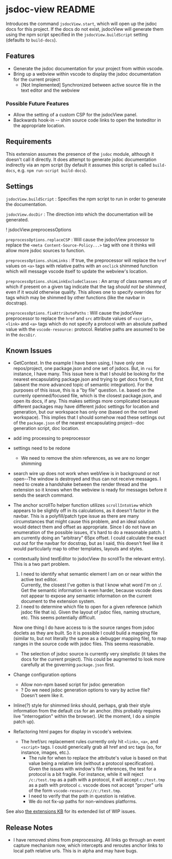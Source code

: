 # jsdoc-view README

Introduces the command `jsdocView.start`, which will open up the jsdoc docs for this project.  If the docs do not exist, jsdocView will generate them using the npm script specified in the `jsdocView.buildScript` setting (defaults to `build-docs`).

## Features

- Generate the jsdoc documentation for your project from within vscode.
- Bring up a webview within vscode to display the jsdoc documentation for the current project
  - [Not Implemented] Synchronized between active source file in the text editor and the webview

### Possible Future Features

- Allow the setting of a custom CSP for the jsdocView panel.
- Backwards hook-in -- shim source code links to open the texteditor in the appropriate location.

## Requirements

This extension assumes the presence of the `jsdoc` module, although it doesn't call it directly.  It does attempt to generate jsdoc documentation indirectly via an npm script (by default it assumes this script is called `build-docs`, e.g. `npm run-script build-docs`).

## Settings

`jsdocView.buildScript`
:   Specifies the npm script to run in order to generate the documentation.

`jsdocView.docDir`
:   The direction into which the documentation will be generated.

! jsdocView.preprocessOptions

`preprocessOptions.replaceCSP`
:   Will cause the jsdocView processor to replace the `<meta Content-Source-Policy...>` tag with one it thinks will allow more jsdoc sources to function.

`preprocessOptions.shimLinks`
:   If true, the preprocessor will replace the `href` values on `<a>` tags with relative paths with an `onclick` shimmed function which will message vscode itself to update the webview's location.

`preprocessOptions.shimLinkExcludeClasses`
:   An array of class names any of which if present on a given tag indicate that the tag *should not be shimmed*, even if it would otherwise qualify.  This allows one to specify overrides for tags which may be shimmed by other functions (like the navbar in docstrap).

`preprocessOptions.fixAttributePaths`
:   Will cause the jsdocView preprocessor to replace the `href` and `src` attribute values of `<script>`, `<link>` and `<a>` tags which do not specify a protocol with an absolute pathed value with the `vscode-resource:` protocol.  Relative paths are assumed to be in the `docsDir`.


## Known Issues

- GetContext.  In the example I have been using, I have only one repos/project, one package.json and one set of jsdocs.  But, in `roi` for instance, I have many.  This issue here is that I should be looking for the nearest encapsulating package.json and trying to get docs from it, first (absent the more advanced topic of semantic integration).  For the purposes of this issue, this is a "by file" question.  I.e. based on the currenly openned/focused file, which is the closest package.json, and open its docs, if any.  This makes settings more complicated because different packages may have different jsdoc settings for location and generation, but our workspace has only one (based on the root level workspace).  This implies that I should somehow read these settings out of the `package.json` of the nearest encapsulating project--doc generation script, doc location.  

- add img processing to preprocessor
- settings need to be redone
  - We need to remove the shim references, as we are no longer shimming
- search wire up does not work when webView is in background or not open--The window is destroyed and thus can not receive messages.  I need to create a handshake between the render thread and the extension so it knows when the webview is ready for messages before it sends the search command.

- The anchor scrollTo helper function utilizes `scrollIntoView` which appears to be slightly off in its calculations, as it doesn't factor in the navbar.  This is a polyfill/patch type issue as there are many circumstances that might cause this problem, and an ideal solution would detect them and offset as appropriate.  Since I do not have an enumeration of the possible issues, it's hard to do a reasonable patch.  I am currently doing an "arbitrary" 65px offset.  I could calculate the exact cut out for the navbar for docstrap, but as I said, this doesn't feel like it would particularly map to other templates, layouts and styles.
- contextually bind textEditor to jsdocView (to scrollTo the relevant entry).  
    This is a two part problem.
  1. I need to identify what semantic element I am on or near within the active text editor.  
      Currently, the closest I've gotten is that I know what word I'm on :/.  Get the semantic information is even harder, because vscode does not appear to expose any semantic information on the current document to the extension system.
  2. I need to determine which file to open for a given reference (which jsdoc file that is).
      Given the layout of jsdoc files, naming structure, etc.  This seems potentially difficult.

    Now one thing I do have access to is the source ranges from jsdoc doclets as they are built.  So it is possible I could build a mapping file (similar to, but not literally the same as a debugger mapping file), to map ranges in the source code with jsdoc files.  This seems reasonable.

  - The selection of jsdoc source is currently very simplistic (it takes the docs for the current project).  This could be augmented to look more carefully at the governing `package.json` first.

- Change configuration options
  - Allow non-npm based script for jsdoc generation
  - ? Do we need jsdoc generation options to vary by active file?  Doesn't seem like it.
- Inline(?) style for shimmed links should, perhaps, grab their style information from the default css for an anchor.  (this probably requires live "interrogation" within the browser).  (At the moment, I do a simple patch up).

- Refactoring html pages for display in vscode's webview.
  - The href/src replacement rules currently only hit `<link>`, `<a>`, and `<script>` tags.  I could generically grab all href and src tags (so, for instance, images, etc.).  
    - The rule for when to replace the attribute's value is based on that value being a relative link (without a protocol specification).  Given the issues with window's file references, the test for a protocol is a bit fragile.  For instance, while it will reject `/c:/test.tmp` as a path with a protocol, it will accept `c:/test.tmp` as a path with protocol `c`.  vscode does not accept "proper" urls of the form `vscode-resource://c:/test.tmp`.  
    - I need to verify that the path in question is relative.
    - We do not fix-up paths for non-windows platforms.

See also [the extensions KB](P:/_KnowledgeBase/_Applications/Visual%20Code/Extensions.md#WIP) for its extended list of WIP issues.

## Release Notes

- I have removed shims from preprocessing.  All links go through an event capture mechanism now, which intercepts and reroutes anchor links to local path relative urls.  This is in alpha and may have bugs.